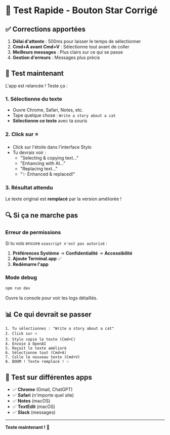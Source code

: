 # 🧪 Test Rapide - Bouton Star Corrigé

## ✅ Corrections apportées

1. **Délai d'attente** : 500ms pour laisser le temps de sélectionner
2. **Cmd+A avant Cmd+V** : Sélectionne tout avant de coller
3. **Meilleurs messages** : Plus clairs sur ce qui se passe
4. **Gestion d'erreurs** : Messages plus précis

## 🚀 Test maintenant

L'app est relancée ! Teste ça :

### 1. Sélectionne du texte
- Ouvre Chrome, Safari, Notes, etc.
- Tape quelque chose : `Write a story about a cat`
- **Sélectionne ce texte** avec ta souris

### 2. Click sur ⭐
- Click sur l'étoile dans l'interface Stylo
- Tu devrais voir :
  - "Selecting & copying text..."
  - "Enhancing with AI..."
  - "Replacing text..."
  - "✨ Enhanced & replaced!"

### 3. Résultat attendu
Le texte original est **remplacé** par la version améliorée !

## 🔍 Si ça ne marche pas

### Erreur de permissions
Si tu vois encore `osascript n'est pas autorisé` :

1. **Préférences Système** → **Confidentialité** → **Accessibilité**
2. **Ajoute Terminal.app** ✅
3. **Redémarre l'app**

### Mode debug
```bash
npm run dev
```
Ouvre la console pour voir les logs détaillés.

## 📊 Ce qui devrait se passer

```
1. Tu sélectionnes : "Write a story about a cat"
2. Click sur ⭐
3. Stylo copie le texte (Cmd+C)
4. Envoie à OpenAI
5. Reçoit le texte amélioré
6. Sélectionne tout (Cmd+A)
7. Colle le nouveau texte (Cmd+V)
8. BOOM ! Texte remplacé ! ✨
```

## 🎯 Test sur différentes apps

- ✅ **Chrome** (Gmail, ChatGPT)
- ✅ **Safari** (n'importe quel site)
- ✅ **Notes** (macOS)
- ✅ **TextEdit** (macOS)
- ✅ **Slack** (messages)

---

**Teste maintenant !** 🚀
